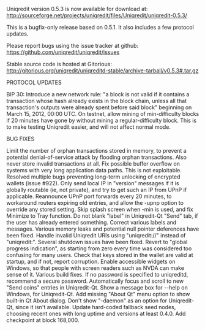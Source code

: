 Uniqredit version 0.5.3 is now available for download at:
http://sourceforge.net/projects/uniqredit/files/Uniqredit/uniqredit-0.5.3/

This is a bugfix-only release based on 0.5.1.
It also includes a few protocol updates.

Please report bugs using the issue tracker at github:
https://github.com/uniqredit/uniqredit/issues

Stable source code is hosted at Gitorious:
http://gitorious.org/uniqredit/uniqreditd-stable/archive-tarball/v0.5.3#.tar.gz

PROTOCOL UPDATES

BIP 30: Introduce a new network rule: "a block is not valid if it contains a transaction whose hash already exists in the block chain, unless all that transaction's outputs were already spent before said block" beginning on March 15, 2012, 00:00 UTC.
On testnet, allow mining of min-difficulty blocks if 20 minutes have gone by without mining a regular-difficulty block. This is to make testing Uniqredit easier, and will not affect normal mode.

BUG FIXES

Limit the number of orphan transactions stored in memory, to prevent a potential denial-of-service attack by flooding orphan transactions. Also never store invalid transactions at all.
Fix possible buffer overflow on systems with very long application data paths. This is not exploitable.
Resolved multiple bugs preventing long-term unlocking of encrypted wallets
(issue #922).
Only send local IP in "version" messages if it is globally routable (ie, not private), and try to get such an IP from UPnP if applicable.
Reannounce UPnP port forwards every 20 minutes, to workaround routers expiring old entries, and allow the -upnp option to override any stored setting.
Skip splash screen when -min is used, and fix Minimize to Tray function.
Do not blank "label" in Uniqredit-Qt "Send" tab, if the user has already entered something.
Correct various labels and messages.
Various memory leaks and potential null pointer deferences have been fixed.
Handle invalid Uniqredit URIs using "uniqredit://" instead of "uniqredit:".
Several shutdown issues have been fixed.
Revert to "global progress indication", as starting from zero every time was considered too confusing for many users.
Check that keys stored in the wallet are valid at startup, and if not, report corruption.
Enable accessible widgets on Windows, so that people with screen readers such as NVDA can make sense of it.
Various build fixes.
If no password is specified to uniqreditd, recommend a secure password.
Automatically focus and scroll to new "Send coins" entries in Uniqredit-Qt.
Show a message box for --help on Windows, for Uniqredit-Qt.
Add missing "About Qt" menu option to show built-in Qt About dialog.
Don't show "-daemon" as an option for Uniqredit-Qt, since it isn't available.
Update hard-coded fallback seed nodes, choosing recent ones with long uptime and versions at least 0.4.0.
Add checkpoint at block 168,000.
